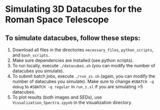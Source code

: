# Simulating 3D Datacubes for the Roman Space Telescope

## To simulate datacubes, follow these steps:
1. Download all files in the directories `necessary_files`,  `python_scripts`, and `bash_scripts`. 
2. Make sure dependencies are installed (see python scripts). 
3. To run locally, execute `./datacubes.sh` (you can modify the number of datacubes you simulate). 
4. To submit batch jobs, execute `./run_zs.sh` (again, you can modify the number of datacubes you simulate). Make sure to change `#SBATCH -q debug` to `#SBATCH -q regular` in `run_z.sl` if you are simulating >5 datacubes. 
5. To plot results (both images and SEDs), use `Visualization_Spectra.ipynb` in the visualization directory.


